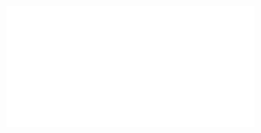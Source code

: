 ![carbon (4)](https://raw.githubusercontent.com/boatrainlsz/my-image-hosting/main/202203181050391.svg)

